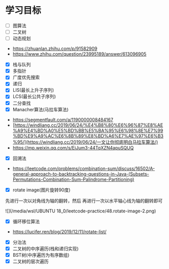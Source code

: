 # 学习目标
- [ ] 图算法
- [ ] 二叉树
- [ ] 动态规划

* https://zhuanlan.zhihu.com/p/91582909
* https://www.zhihu.com/question/23995189/answer/613096905

- [x] 栈与队列
- [x] 多指针
- [x] 广度优先搜索
- [x] 递归
- [x] LIS(最长上升子序列)
- [x] LCS(最长公共子序列)
- [x] 二分查找
- [x] Manacher算法(马拉车算法)

* https://segmentfault.com/a/1190000008484167
* [https://windliang.cc/2019/06/24/%E4%B8%80%E6%96%87%E8%AE%A9%E4%BD%A0%E5%BD%BB%E5%BA%95%E6%98%8E%E7%99%BD%E9%A9%AC%E6%8B%89%E8%BD%A6%E7%AE%97%E6%B3%95/](https://windliang.cc/2019/06/24/一文让你彻底明白马拉车算法/)
* https://mp.weixin.qq.com/s/EiJum3-44TqXZN4apuSQUQ

- [x] 回溯法

* https://leetcode.com/problems/combination-sum/discuss/16502/A-general-approach-to-backtracking-questions-in-Java-(Subsets-Permutations-Combination-Sum-Palindrome-Partitioning)

- [x] rotate image(图片旋转90度)

先进行一次以对角线为轴的翻转，然后 再进行一次以水平轴心线为轴的翻转即可

![](/media/wsl/UBUNTU 18_0/leetcode-practice/48.rotate-image-2.png)



- [x] 循环移位算法

* https://lucifer.ren/blog/2019/12/11/rotate-list/

- [x] 分治法
- [x] 二叉树的中序遍历(栈和递归实现)
- [x] BST树(中序遍历为有序数组)
- [x] 二叉树的层次遍历